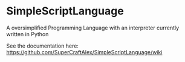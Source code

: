 # SimpleScriptLanguage
A oversimplified Programming Language with an interpreter currently written in Python

See the documentation here: https://github.com/SuperCraftAlex/SimpleScriptLanguage/wiki
